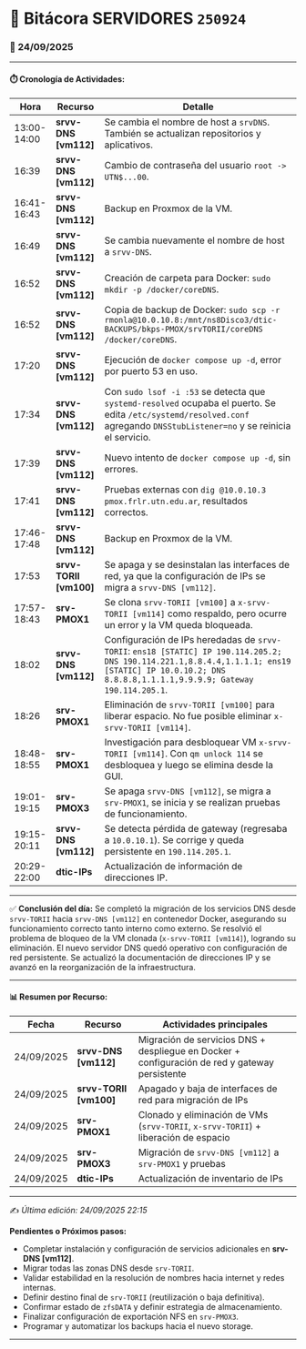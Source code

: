 # 📘 Bitácora SERVIDORES `250924`

### 📅 24/09/2025

---

#### ⏱️ Cronología de Actividades:

| Hora        | Recurso                 | Detalle                                                                                                                                                                                                |
| ----------- | ----------------------- | ------------------------------------------------------------------------------------------------------------------------------------------------------------------------------------------------------ |
| 13:00-14:00 | **srvv-DNS \[vm112]**   | Se cambia el nombre de host a `srvDNS`. También se actualizan repositorios y aplicativos.                                                                                                              |
| 16:39       | **srvv-DNS \[vm112]**   | Cambio de contraseña del usuario `root -> UTN$...00`.                                                                                                                                                  |
| 16:41-16:43 | **srvv-DNS \[vm112]**   | Backup en Proxmox de la VM.                                                                                                                                                                            |
| 16:49       | **srvv-DNS \[vm112]**   | Se cambia nuevamente el nombre de host a `srvv-DNS`.                                                                                                                                                   |
| 16:52       | **srvv-DNS \[vm112]**   | Creación de carpeta para Docker: `sudo mkdir -p /docker/coreDNS`.                                                                                                                                      |
| 16:52       | **srvv-DNS \[vm112]**   | Copia de backup de Docker: `sudo scp -r rmonla@10.0.10.8:/mnt/ns8Disco3/dtic-BACKUPS/bkps-PMOX/srvTORII/coreDNS /docker/coreDNS`.                                                                      |
| 17:20       | **srvv-DNS \[vm112]**   | Ejecución de `docker compose up -d`, error por puerto 53 en uso.                                                                                                                                       |
| 17:34       | **srvv-DNS \[vm112]**   | Con `sudo lsof -i :53` se detecta que `systemd-resolved` ocupaba el puerto. Se edita `/etc/systemd/resolved.conf` agregando `DNSStubListener=no` y se reinicia el servicio.                            |
| 17:39       | **srvv-DNS \[vm112]**   | Nuevo intento de `docker compose up -d`, sin errores.                                                                                                                                                  |
| 17:41       | **srvv-DNS \[vm112]**   | Pruebas externas con `dig @10.0.10.3 pmox.frlr.utn.edu.ar`, resultados correctos.                                                                                                                      |
| 17:46-17:48 | **srvv-DNS \[vm112]**   | Backup en Proxmox de la VM.                                                                                                                                                                            |
| 17:53       | **srvv-TORII \[vm100]** | Se apaga y se desinstalan las interfaces de red, ya que la configuración de IPs se migra a `srvv-DNS [vm112]`.                                                                                         |
| 17:57-18:43 | **srv-PMOX1**           | Se clona `srvv-TORII [vm100]` a `x-srvv-TORII [vm114]` como respaldo, pero ocurre un error y la VM queda bloqueada.                                                                                    |
| 18:02       | **srvv-DNS \[vm112]**   | Configuración de IPs heredadas de `srvv-TORII`: `ens18 [STATIC] IP 190.114.205.2; DNS 190.114.221.1,8.8.4.4,1.1.1.1; ens19 [STATIC] IP 10.0.10.2; DNS 8.8.8.8,1.1.1.1,9.9.9.9; Gateway 190.114.205.1`. |
| 18:26       | **srv-PMOX1**           | Eliminación de `srvv-TORII [vm100]` para liberar espacio. No fue posible eliminar `x-srvv-TORII [vm114]`.                                                                                              |
| 18:48-18:55 | **srv-PMOX1**           | Investigación para desbloquear VM `x-srvv-TORII [vm114]`. Con `qm unlock 114` se desbloquea y luego se elimina desde la GUI.                                                                           |
| 19:01-19:15 | **srv-PMOX3**           | Se apaga `srvv-DNS [vm112]`, se migra a `srv-PMOX1`, se inicia y se realizan pruebas de funcionamiento.                                                                                                |
| 19:15-20:11 | **srvv-DNS \[vm112]**   | Se detecta pérdida de gateway (regresaba a `10.0.10.1`). Se corrige y queda persistente en `190.114.205.1`.                                                                                            |
| 20:29-22:00 | **dtic-IPs**            | Actualización de información de direcciones IP.                                                                                                                                                        |

---

✅ **Conclusión del día:**
Se completó la migración de los servicios DNS desde `srvv-TORII` hacia `srvv-DNS [vm112]` en contenedor Docker, asegurando su funcionamiento correcto tanto interno como externo.
Se resolvió el problema de bloqueo de la VM clonada (`x-srvv-TORII [vm114]`), logrando su eliminación.
El nuevo servidor DNS quedó operativo con configuración de red persistente.
Se actualizó la documentación de direcciones IP y se avanzó en la reorganización de la infraestructura.

---

#### 📊 Resumen por Recurso:

| Fecha      | Recurso                 | Actividades principales                                                                        |
| ---------- | ----------------------- | ---------------------------------------------------------------------------------------------- |
| 24/09/2025 | **srvv-DNS \[vm112]**   | Migración de servicios DNS + despliegue en Docker + configuración de red y gateway persistente |
| 24/09/2025 | **srvv-TORII \[vm100]** | Apagado y baja de interfaces de red para migración de IPs                                      |
| 24/09/2025 | **srv-PMOX1**           | Clonado y eliminación de VMs (`srvv-TORII`, `x-srvv-TORII`) + liberación de espacio            |
| 24/09/2025 | **srv-PMOX3**           | Migración de `srvv-DNS [vm112]` a `srv-PMOX1` y pruebas                                        |
| 24/09/2025 | **dtic-IPs**            | Actualización de inventario de IPs                                                             |

---

✍️ *Última edición: 24/09/2025 22:15*

**Pendientes o Próximos pasos:**

* Completar instalación y configuración de servicios adicionales en **srv-DNS \[vm112]**.
* Migrar todas las zonas DNS desde `srv-TORII`.
* Validar estabilidad en la resolución de nombres hacia internet y redes internas.
* Definir destino final de `srv-TORII` (reutilización o baja definitiva).
* Confirmar estado de `zfsDATA` y definir estrategia de almacenamiento.
* Finalizar configuración de exportación NFS en `srv-PMOX3`.
* Programar y automatizar los backups hacia el nuevo storage.

---
